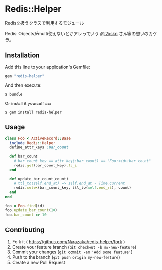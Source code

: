 # Redis::Helper

Redisを扱うクラスで利用するモジュール

Redis::Objectsがmulti使えないとかアレっていう [@i2bskn](https://github.com/i2bskn) さん等の想いのカケラ。

## Installation

Add this line to your application's Gemfile:

```ruby
gem "redis-helper"
```

And then execute:

    $ bundle

Or install it yourself as:

    $ gem install redis-helper

## Usage

```ruby
class Foo < ActiveRecord::Base
  include Redis::Helper
  define_attr_keys :bar_count

  def bar_count
    # bar_count_key == attr_key(:bar_count) == "Foo:<id>:bar_count"
    redis.get(bar_count_key).to_i
  end

  def update_bar_count(count)
    # ttl_to(self.end_at) => self.end_at - Time.current
    redis.setex(bar_count_key, ttl_to(self.end_at), count)
  end
end

foo = Foo.find(id)
foo.update_bar_count(10)
foo.bar_count => 10
```

## Contributing

1. Fork it ( https://github.com/Narazaka/redis-helper/fork )
2. Create your feature branch (`git checkout -b my-new-feature`)
3. Commit your changes (`git commit -am 'Add some feature'`)
4. Push to the branch (`git push origin my-new-feature`)
5. Create a new Pull Request
